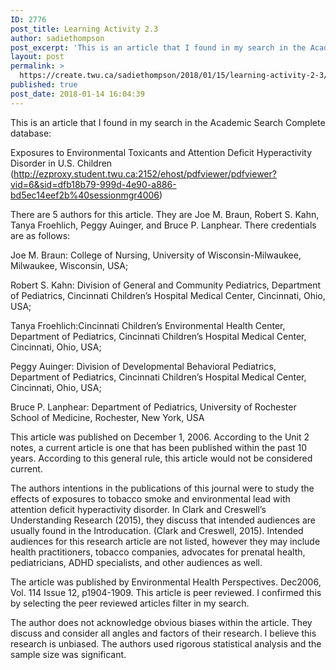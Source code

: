 ```yaml
---
ID: 2776
post_title: Learning Activity 2.3
author: sadiethompson
post_excerpt: 'This is an article that I found in my search in the Academic Search Complete database: Exposures to Environmental Toxicants and Attention Deficit Hyperactivity Disorder in U.S. Children (http://ezproxy.student.twu.ca:2152/ehost/pdfviewer/pdfviewer?vid=6&amp;sid=dfb18b79-999d-4e90-a886-bd5ec14eef2b%40sessionmgr4006) There are 5 authors for this article. They are Joe M. Braun, Robert S. Kahn, Tanya Froehlich, Peggy Auinger, and Bruce P. Lanphear. There credentials are &hellip; <p><a href="https://create.twu.ca/sadiethompson/2018/01/15/learning-activity-2-3/">Continue reading<span> "Learning Activity 2.3"</span></a></p>'
layout: post
permalink: >
  https://create.twu.ca/sadiethompson/2018/01/15/learning-activity-2-3/
published: true
post_date: 2018-01-14 16:04:39
---
```

<p><span style="font-weight: 400">This is an article that I found in my search in the Academic Search Complete database:</span></p>
<p><span style="font-weight: 400">Exposures to Environmental Toxicants and Attention Deficit Hyperactivity Disorder in U.S. Children (</span><a href="http://ezproxy.student.twu.ca:2152/ehost/pdfviewer/pdfviewer?vid=6&amp;sid=dfb18b79-999d-4e90-a886-bd5ec14eef2b%40sessionmgr4006"><span style="font-weight: 400">http://ezproxy.student.twu.ca:2152/ehost/pdfviewer/pdfviewer?vid=6&amp;sid=dfb18b79-999d-4e90-a886-bd5ec14eef2b%40sessionmgr4006</span></a><span style="font-weight: 400">)</span></p>
<p><span style="font-weight: 400">There are 5 authors for this article. They are Joe M. Braun, Robert S. Kahn, Tanya Froehlich, Peggy Auinger, and Bruce P. Lanphear. There credentials are as follows:</span></p>
<p><span style="font-weight: 400">Joe M. Braun: College of Nursing, University of Wisconsin-Milwaukee, Milwaukee, Wisconsin, USA; </span></p>
<p><span style="font-weight: 400">Robert S. Kahn: Division of General and Community Pediatrics, Department of Pediatrics, Cincinnati Children’s Hospital Medical Center, Cincinnati, Ohio, USA; </span></p>
<p><span style="font-weight: 400">Tanya Froehlich:Cincinnati Children’s Environmental Health Center, Department of Pediatrics, Cincinnati Children’s Hospital Medical Center, Cincinnati, Ohio, USA;</span></p>
<p><span style="font-weight: 400">Peggy Auinger: Division of Developmental Behavioral Pediatrics, Department of Pediatrics, Cincinnati Children’s Hospital Medical Center, Cincinnati, Ohio, USA; </span></p>
<p><span style="font-weight: 400">Bruce P. Lanphear: Department of Pediatrics, University of Rochester School of Medicine, Rochester, New York, USA</span></p>
<p><span style="font-weight: 400">This article was published on December 1, 2006. According to the Unit 2 notes, a current article is one that has been published within the past 10 years. According to this general rule, this article would not be considered current. </span></p>
<p><span style="font-weight: 400">The authors intentions in the publications of this journal were to study the effects of exposures to tobacco smoke and environmental lead with attention deficit hyperactivity disorder. In Clark and Creswell’s Understanding Research (2015), they discuss that intended audiences are usually found in the Introducation. (Clark and Creswell, 2015). Intended audiences for this research article are not listed, however they may include health practitioners, tobacco companies, advocates for prenatal health, pediatricians, ADHD specialists, and other audiences as well. </span></p>
<p><span style="font-weight: 400">The article was published by Environmental Health Perspectives. Dec2006, Vol. 114 Issue 12, p1904-1909. This article is peer reviewed. I confirmed this by selecting the peer reviewed articles filter in my search. </span></p>
<p><span style="font-weight: 400">The author does not acknowledge obvious biases within the article. They discuss and consider all angles and factors of their research. I believe this research is unbiased. The authors used rigorous statistical analysis and the sample size was significant. </span></p>